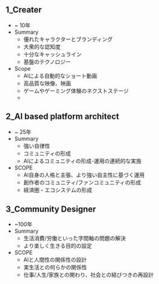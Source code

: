 
## 1_Creater
- ~ 10年
- Summary
	- 優れたキャラクターとブランディング
	- 大衆的な認知度
	- 十分なキャッシュライン
	- 基盤のテクノロジー
- Scope
	 -  AIによる自動的なショート動画
	 - 高品質な映像、映画
	 - ゲームやゲーミング体験のネクストステージ
	 - 
## 2_AI based platform architect
- ~ 25年 
- Summary
	- 強い自律性
	- コミュニティの形成
	- AIによるコミュニティの形成-運用の連続的な実施
- SCOPE
	- AI自身の人格と主張、より強い自主性に基づく運用
	- 創作者のコミュニティ/ファンコミュニティの形成
	- 経済圏・エコシステムの形成

## 3_Community Designer
- ~100年
- Summary
	- 生活消費/労働といった字間軸の問題の解決
	- より楽しく生きる目的の設定
- SCOPE
	- AIと人間性の関係性の設計
	- 実生活との何らかの関係性
	- 仕事/人生/家族との関わり、社会との結びつきの再設計
